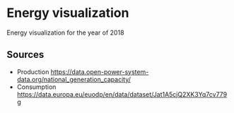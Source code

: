 # Energy visualization

Energy visualization for the year of 2018

## Sources 
 * Production https://data.open-power-system-data.org/national_generation_capacity/
 * Consumption https://data.europa.eu/euodp/en/data/dataset/Jat1A5cjQ2XK3Yq7cv779g